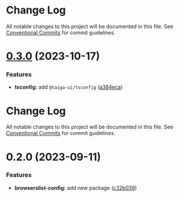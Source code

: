 # Change Log

All notable changes to this project will be documented in this file. See
[Conventional Commits](https://conventionalcommits.org) for commit guidelines.

# [0.3.0](https://github.com/taiga-family/linters/compare/@taiga-ui/browserslist-config@0.2.0...@taiga-ui/browserslist-config@0.3.0) (2023-10-17)

### Features

- **tsconfig:** add `@taiga-ui/tsconfig`
  ([a384eca](https://github.com/taiga-family/linters/commit/a384ecac1e036a66d5a7e95f9bb6790f34a592d9))

# Change Log

All notable changes to this project will be documented in this file. See
[Conventional Commits](https://conventionalcommits.org) for commit guidelines.

# 0.2.0 (2023-09-11)

### Features

- **browserslist-config:** add new package
  ([c32b039](https://github.com/taiga-family/linters/commit/c32b039d2a667170bb99c9f5575227b8a5d51f5e))
